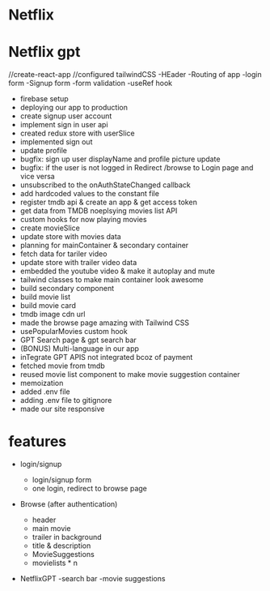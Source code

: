 # Netflix

# Netflix gpt

//create-react-app
//configured tailwindCSS
-HEader
-Routing of app
-login form
-Signup form
-form validation
-useRef hook

- firebase setup
- deploying our app to production
- create signup user account
- implement sign in user api
- created redux store with userSlice
- implemented sign out
- update profile
- bugfix: sign up user displayName and profile picture update
- bugfix: if the user is not logged in Redirect /browse to Login page and vice versa
- unsubscribed to the onAuthStateChanged callback
- add hardcoded values to the constant file
- register tmdb api & create an app & get access token
- get data from TMDB noeplsying movies list API
- custom hooks for now playing movies
- create movieSlice
- update store with movies data
- planning for mainContainer & secondary container
- fetch data for tariler video
- update store with trailer video data
- embedded the youtube video & make it autoplay and mute
- tailwind classes to make main container look awesome
- build secondary component
- build movie list
- build movie card
- tmdb image cdn url
- made the browse page amazing with Tailwind CSS
- usePopularMovies custom hook
- GPT Search page & gpt search bar
- (BONUS) Multi-language in our app
- inTegrate GPT APIS not integrated bcoz of payment
- fetched movie from tmdb
- reused movie list component to make movie suggestion container
- memoization
- added .env file
- adding .env file to gitignore
- made our site responsive

# features

- login/signup

  - login/signup form
  - one login, redirect to browse page

- Browse (after authentication)

  - header
  - main movie
  - trailer in background
  - title & description
  - MovieSuggestions
  - movielists \* n

- NetflixGPT
  -search bar
  -movie suggestions
